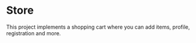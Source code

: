 # Store
This project implements a shopping cart where you can add items, profile, registration and more.

